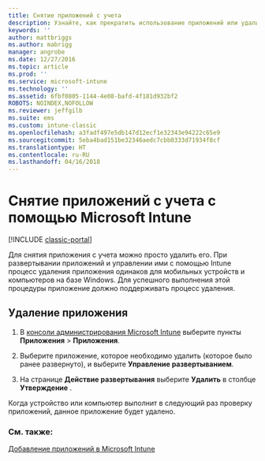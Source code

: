 ```yaml
---
title: Снятие приложений с учета
description: Узнайте, как прекратить использование приложений или удалить их с помощью Intune.
keywords: ''
author: mattbriggs
ms.author: mabrigg
manager: angrobe
ms.date: 12/27/2016
ms.topic: article
ms.prod: ''
ms.service: microsoft-intune
ms.technology: ''
ms.assetid: 6fbf0805-1144-4e08-bafd-4f181d932bf2
ROBOTS: NOINDEX,NOFOLLOW
ms.reviewer: jeffgilb
ms.suite: ems
ms.custom: intune-classic
ms.openlocfilehash: a3fadf497e5db147d12ecf1e32343e94222c65e9
ms.sourcegitcommit: 5eba4bad151be32346aedc7cbb0333d71934f8cf
ms.translationtype: HT
ms.contentlocale: ru-RU
ms.lasthandoff: 04/16/2018
---
```

# <a name="retire-apps-using-microsoft-intune"></a>Снятие приложений с учета с помощью Microsoft Intune

[!INCLUDE [classic-portal](../includes/classic-portal.md)]

Для снятия приложения с учета можно просто удалить его. При развертывании приложений и управлении ими с помощью Intune процесс удаления приложения одинаков для мобильных устройств и компьютеров на базе Windows. Для успешного выполнения этой процедуры приложение должно поддерживать процесс удаления.

## <a name="uninstall-an-app"></a>Удаление приложения

1.  В [консоли администрирования Microsoft Intune](https://manage.microsoft.com) выберите пункты **Приложения** &gt; **Приложения**.

2.  Выберите приложение, которое необходимо удалить (которое было ранее развернуто), и выберите **Управление развертыванием**.

3.  На странице **Действие развертывания** выберите **Удалить** в столбце **Утверждение** .

Когда устройство или компьютер выполнит в следующий раз проверку приложений, данное приложение будет удалено.

### <a name="see-also"></a>См. также:
[Добавление приложений в Microsoft Intune](add-apps.md)
